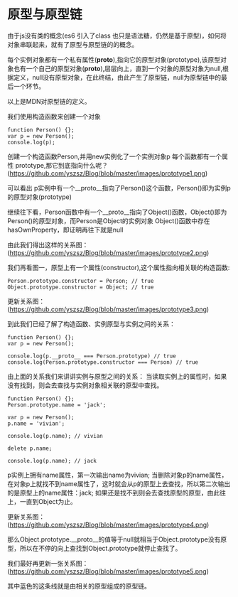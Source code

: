 # 原型与原型链

由于js没有类的概念(es6 引入了class 也只是语法糖，仍然是基于原型)，如何将对象串联起来，就有了原型与原型链的的概念。

每个实例对象都有一个私有属性(__proto__),指向它的原型对象(prototype),该原型对象也有一个自己的原型对象(__proto__),层层向上，直到一个对象的原型对象为null,根据定义，null没有原型对象，在此终结，由此产生了原型链，null为原型链中的最后一个环节。

以上是MDN对原型链的定义。

我们使用构造函数来创建一个对象
```
function Person() {};
var p = new Person();
console.log(p); 
```
创建一个构造函数Person,并用new实例化了一个实例对象p
每个函数都有一个属性 prototype,那它到底指向什么呢？
(https://github.com/yszsz/Blog/blob/master/images/prototype1.png)

可以看出 p实例中有一个__proto__指向了Person()这个函数，Person()即为实例p的原型对象(prototype)

继续往下看，Person函数中有一个__proto__指向了Object()函数，Object()即为Person()的原型对象，而Person是Object的实例对象
Object()函数中存在hasOwnProperty，即证明再往下就是null

由此我们得出这样的关系图：
(https://github.com/yszsz/Blog/blob/master/images/prototype2.png)

我们再看图一，原型上有一个属性(constructor),这个属性指向相关联的构造函数:
```
Person.prototype.constructor = Person; // true
Object.prototype.constructor = Object; // true
```
更新关系图：
(https://github.com/yszsz/Blog/blob/master/images/prototype3.png)

到此我们已经了解了构造函数、实例原型与实例之间的关系：
```
function Person() {};
var p = new Person();

console.log(p.__proto__ === Person.prototype) // true
console.log(Person.prototype.constructor === Person) // true
```

由上面的关系我们来讲讲实例与原型之间的关系：
当读取实例上的属性时，如果没有找到，则会去查找与实例对象相关联的原型中查找。

```
function Person() {};
Person.prototype.name = 'jack';

var p = new Person();
p.name = 'vivian';

console.log(p.name); // vivian

delete p.name;

console.log(p.name); // jack
```
p实例上拥有name属性，第一次输出name为vivian;
当删除对象p的name属性，在对象p上就找不到name属性了，这时就会从p的原型上去查找，所以第二次输出的是原型上的name属性：jack;
如果还是找不到则会去查找原型的原型，由此往上，一直到Object为止。

更新关系图：
(https://github.com/yszsz/Blog/blob/master/images/prototype4.png)

那么Object.prototype.__proto__的值等于null就相当于Object.prototype没有原型，所以在不停的向上查找到Object.prototype就停止查找了。

我们最好再更新一张关系图：
(https://github.com/yszsz/Blog/blob/master/images/prototype5.png)

其中蓝色的这条线就是由相关的原型组成的原型链。